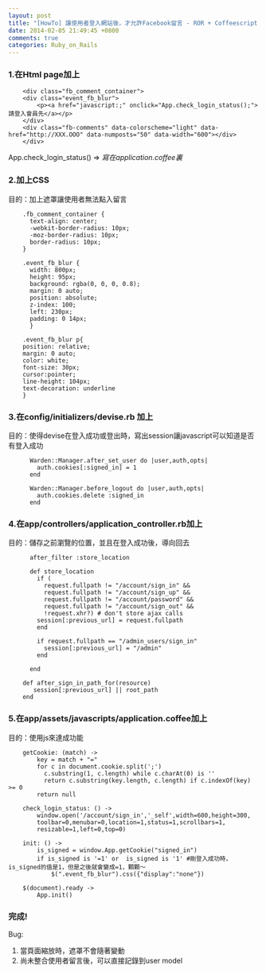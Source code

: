 ```yaml
---
layout: post
title: "[HowTo] 讓使用者登入網站後，才允許Facebook留言 - ROR + Coffeescript + CSS + Devise"
date: 2014-02-05 21:49:45 +0800
comments: true
categories: Ruby_on_Rails
---
```


### 1.在Html page加上
	
		<div class="fb_comment_container">
		<div class="event_fb_blur">
			<p><a href="javascript:;" onclick="App.check_login_status();">請登入會員先</a></p>
		</div>
		<div class="fb-comments" data-colorscheme="light" data-href="http://XXX.OOO" data-numposts="50" data-width="600"></div>
		</div>
App.check_login_status() => *寫在application.coffee裏*
		
### 2.加上CSS 

目的：加上遮罩讓使用者無法點入留言

		.fb_comment_container {
		  text-align: center;
		  -webkit-border-radius: 10px;
		  -moz-border-radius: 10px;
		  border-radius: 10px;
		}
		
		.event_fb_blur {
		  width: 800px;
		  height: 95px;
		  background: rgba(0, 0, 0, 0.8);
		  margin: 0 auto;
		  position: absolute;
		  z-index: 100;
		  left: 230px;
		  padding: 0 14px;
		  }
		
		.event_fb_blur p{
		position: relative;
		margin: 0 auto;
		color: white;
		font-size: 30px;
		cursor:pointer;
		line-height: 104px;
		text-decoration: underline
		}

### 3.在config/initializers/devise.rb 加上
目的：使得devise在登入成功或登出時，寫出session讓javascript可以知道是否有登入成功

		  Warden::Manager.after_set_user do |user,auth,opts|
		    auth.cookies[:signed_in] = 1
		  end
		
		  Warden::Manager.before_logout do |user,auth,opts|
		    auth.cookies.delete :signed_in
		  end

### 4.在app/controllers/application_controller.rb加上

目的：儲存之前瀏覽的位置，並且在登入成功後，導向回去
			
		  after_filter :store_location

		  def store_location 
		    if (
		      request.fullpath != "/account/sign_in" &&
		      request.fullpath != "/account/sign_up" &&
		      request.fullpath != "/account/password" &&
		      request.fullpath != "/account/sign_out" &&
		      !request.xhr?) # don't store ajax calls
		    session[:previous_url] = request.fullpath 
		    end
		
		    if request.fullpath == "/admin_users/sign_in"
		      session[:previous_url] = "/admin"
		    end
		
		  end
		
		def after_sign_in_path_for(resource)
		   session[:previous_url] || root_path
		end
		
### 5.在app/assets/javascripts/application.coffee加上

目的：使用js來達成功能

		getCookie: (match) ->
			key = match + "="
		    for c in document.cookie.split(';')
		      c.substring(1, c.length) while c.charAt(0) is ''
		      return c.substring(key.length, c.length) if c.indexOf(key) >= 0 
		    return null
		
		check_login_status: () ->
			window.open('/account/sign_in','_self',width=600,height=300,
			toolbar=0,menubar=0,location=1,status=1,scrollbars=1,
			resizable=1,left=0,top=0)
		
		init: () ->
    		is_signed = window.App.getCookie("signed_in")
    		if is_signed is '=1' or  is_signed is '1' #剛登入成功時，is_signed的值是1，但是之後就會變成=1，顆顆～
      			$(".event_fb_blur").css({"display":"none"})

		$(document).ready ->
	  		App.init()

### 完成!

Bug: 

1. 當頁面縮放時，遮罩不會隨著變動
2. 尚未整合使用者留言後，可以直接記錄到user model

